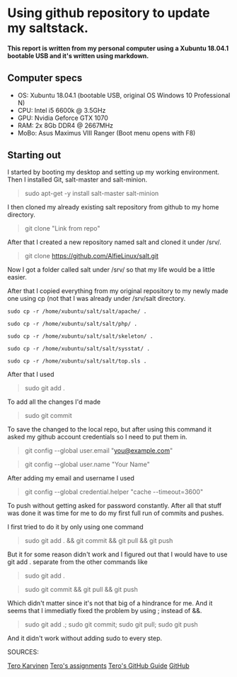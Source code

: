 # Using github repository to update my saltstack.

#### This report is written from my personal computer using a Xubuntu 18.04.1 bootable USB and it's written using markdown.

## Computer specs

- OS: Xubuntu 18.04.1 (bootable USB, original OS Windows 10 Professional N)
- CPU: Intel i5 6600k @ 3.5GHz
- GPU: Nvidia Geforce GTX 1070 
- RAM: 2x 8Gb DDR4 @ 2667MHz
- MoBo: Asus Maximus VIII Ranger (Boot menu opens with F8)

## Starting out

I started by booting my desktop and setting up my working environment. Then I installed Git, salt-master and salt-minion.
> sudo apt-get -y install salt-master salt-minion
 
I then cloned my already existing salt repository from github to my home directory.

> git clone "Link from repo"

After that I created a new repository named salt and cloned it under /srv/.

> git clone https://github.com/AlfieLinux/salt.git

Now I got a folder called salt under /srv/ so that my life would be a little easier.

After that I copied everything from my original repository to my newly made one using cp (not that I was already under /srv/salt directory.

```
sudo cp -r /home/xubuntu/salt/salt/apache/ .

sudo cp -r /home/xubuntu/salt/salt/php/ .

sudo cp -r /home/xubuntu/salt/salt/skeleton/ .

sudo cp -r /home/xubuntu/salt/salt/sysstat/ .

sudo cp -r /home/xubuntu/salt/salt/top.sls .
```
After that I used 

> sudo git add . 

To add all the changes I'd made

> sudo git commit

To save the changed to the local repo, but after using this command it asked my github account credentials so I need to put them in.

> git config --global user.email "you@example.com"

> git config --global user.name "Your Name"

After adding my email and username I used 

> git config --global credential.helper "cache --timeout=3600"

To push without getting asked for password constantly.
After all that stuff was done it was time for me to do my first full run of commits and pushes.

I first tried to do it by only using one command

> sudo git add . && git commit && git pull && git push

But it for some reason didn't work and I figured out that I would have to use git add . separate from the other commands like

> sudo git add .

> sudo git commit && git pull && git push

Which didn't matter since it's not that big of a hindrance for me.
And it seems that I immediatly fixed the problem by using ; instead of &&.

> sudo git add .; sudo git commit; sudo git pull; sudo git push

And it didn't work without adding sudo to every step.




SOURCES:

[Tero Karvinen](http://terokarvinen.com/)
[Tero's assignments](http://terokarvinen.com/2018/aikataulu-%e2%80%93-palvelinten-hallinta-ict4tn022-3004-ti-ja-3002-to-%e2%80%93-loppukevat-2018-5p)
[Tero's GitHub Guide](http://terokarvinen.com/2016/publish-your-project-with-github)
[GitHub](https://github.com/)

